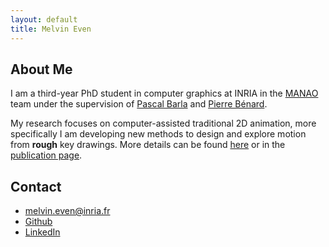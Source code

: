```yaml
---
layout: default
title: Melvin Even
---
```


## About Me

<!-- <img class="profile-picture" src="aaa.jpg"> -->

I am a third-year PhD student in computer graphics at INRIA in the [MANAO](http://manao.inria.fr/) team under the supervision of [Pascal Barla]() and [Pierre Bénard]().

My research focuses on computer-assisted traditional 2D animation, more specifically I am developing new methods to design and explore motion from **rough** key drawings. More details can be found [here](https://mostyle.github.io/) or in the [publication page](/publications).

## Contact

* [melvin.even@inria.fr](melvin.even@inria.fr)
* [Github](https://github.com/Toastation/)
* [LinkedIn](https://www.linkedin.com/in/melvin-even/)